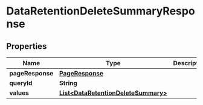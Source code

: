 # DataRetentionDeleteSummaryResponse

## Properties
Name | Type | Description | Notes
------------ | ------------- | ------------- | -------------
**pageResponse** | [**PageResponse**](PageResponse.md) |  |  [optional]
**queryId** | **String** |  |  [optional]
**values** | [**List&lt;DataRetentionDeleteSummary&gt;**](DataRetentionDeleteSummary.md) |  |  [optional]
